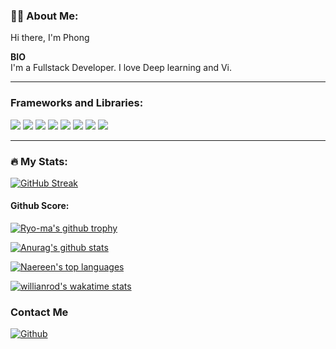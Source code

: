 ### :man_technologist: About Me:
Hi there, I'm Phong

<b>BIO</b><br>
I'm a Fullstack Developer.
I love Deep learning and Vi.

---

### Frameworks and Libraries:

<p>
  <img src="https://img.shields.io/badge/TensorFlow-FF6F00?style=for-the-badge&logo=tensorflow&logoColor=white" />
  <img src="https://img.shields.io/badge/React_Native-20232A?style=for-the-badge&logo=react&logoColor=61DAFB" />
  <img src="https://img.shields.io/badge/Node.js-339933?style=for-the-badge&logo=nodedotjs&logoColor=white" />
  <img src="https://img.shields.io/badge/React-20232A?style=for-the-badge&logo=react&logoColor=61DAFB" />
  <img src="https://img.shields.io/badge/Bootstrap-563D7C?style=for-the-badge&logo=bootstrap&logoColor=white" />
  <img src="https://img.shields.io/badge/jQuery-0769AD?style=for-the-badge&logo=jquery&logoColor=white" />
  <img src="https://img.shields.io/badge/Django-092E20?style=for-the-badge&logo=django&logoColor=white" />
  <img src="https://img.shields.io/badge/Laravel-FF2D20?style=for-the-badge&logo=laravel&logoColor=white" />
</p>

---

### :fire: My Stats:

[![GitHub Streak](https://streak-stats.demolab.com?user=Phong940253&theme=dracula)](https://git.io/streak-stats)

#### Github Score:

[![Ryo-ma's github trophy](https://github-profile-trophy.vercel.app/?username=Phong940253&row=1&theme=dracula)](https://github.com/ryo-ma/github-profile-trophy)

[![Anurag's github stats](https://github-readme-stats.vercel.app/api?username=Phong940253&theme=dracula)](https://github.com/anuraghazra/github-readme-stats)

[![Naereen's top languages](https://github-readme-stats.vercel.app/api/top-langs/?username=Phong940253&theme=dracula&layout=compact)](https://github.com/anuraghazra/github-readme-stats)

[![willianrod's wakatime stats](https://github-readme-stats.vercel.app/api/wakatime?username=@phong940253)](https://github.com/anuraghazra/github-readme-stats)

### Contact Me

[<img alt="Github" src="https://img.shields.io/badge/GitHub-%2312100E.svg?&style=for-the-badge&logo=Github&logoColor=white" />](https://github.com/phong940253)
